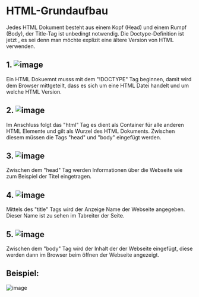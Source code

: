 # HTML-Grundaufbau

Jedes HTML Dokument besteht aus einem Kopf (Head) und einem Rumpf (Body), der Title-Tag ist unbedingt notwendig. Die Doctype-Definition ist jetzt <!DOCTYPE html>, es sei denn man möchte explizit eine ältere Version von HTML verwenden.

## 1. ![image](https://user-images.githubusercontent.com/63674539/183050846-e4116915-f74b-48dd-84d8-d81f06ed336b.png)
Ein HTML Dokuemnt musss mit dem "!DOCTYPE" Tag beginnen, damit wird dem Browser mittgeteilt, dass es sich um eine HTML Datei handelt und um welche HTML Version.

## 2. ![image](https://user-images.githubusercontent.com/63674539/183051234-004754b1-7b31-41c0-b607-d2852cdeef77.png)
Im Anschluss folgt das "html" Tag es dient als Container für alle anderen HTML Elemente und gilt als Wurzel des HTML Dokuments. Zwischen diesem müssen die Tags "head" und "body" eingefügt werden. 

## 3. ![image](https://user-images.githubusercontent.com/63674539/183051819-6d914d3a-a678-437b-8b10-7fe405ef3fd2.png)
Zwischen dem "head" Tag werden Informationen über die Webseite wie zum Beispiel der Titel eingetragen.

## 4. ![image](https://user-images.githubusercontent.com/63674539/183051720-90cd3d6e-76a3-4eb0-8fe1-67db04d976dc.png)
Mittels des "title" Tags wird der Anzeige Name der Webseite angegeben. Dieser Name ist zu sehen im Tabreiter der Seite.

## 5. ![image](https://user-images.githubusercontent.com/63674539/183051907-674c7fd2-7fc7-4a6b-8c1b-6c586e36f76a.png)
Zwischen dem "body" Tag wird der Inhalt der der Webseite eingefügt, diese werden dann im Browser beim öffnen der Webseite angezeigt.

## Beispiel:
![image](https://user-images.githubusercontent.com/63674539/183050390-ad49b0b5-b1fc-434c-b9ef-c26363062f97.png)
